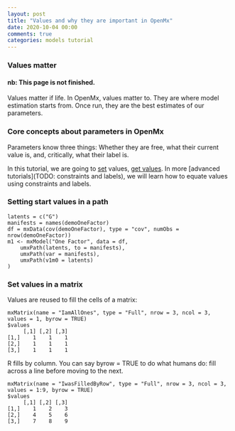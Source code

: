 ```yaml
---
layout: post
title: "Values and why they are important in OpenMx"
date: 2020-10-04 00:00
comments: true
categories: models tutorial
---
```


### Values matter

#### nb: This page is not finished. 

Values matter if life. In OpenMx, values matter to. They are where model estimation starts from. Once run, they are the best estimates of our parameters.

### Core concepts about parameters in OpenMx

Parameters know three things: Whether they are free, what their current value is, and, critically, what their label is.

In this tutorial, we are going to [set](#setStarts) values, [get values](#getValues). In more [advanced tutorials](TODO: constraints and labels), we will learn how to equate values using constraints and labels.

### Setting start values in a path

``` splus
latents = c("G")
manifests = names(demoOneFactor)
df = mxData(cov(demoOneFactor), type = "cov", numObs = nrow(demoOneFactor))
m1 <- mxModel("One Factor", data = df,
	umxPath(latents, to = manifests),
	umxPath(var = manifests),
	umxPath(v1m0 = latents)
)

```

### Set values in a matrix

Values are reused to fill the cells of a matrix:

``` splus
mxMatrix(name = "IamAllOnes", type = "Full", nrow = 3, ncol = 3, values = 1, byrow = TRUE)
$values
     [,1] [,2] [,3]
[1,]    1    1    1
[2,]    1    1    1
[3,]    1    1    1

```

R fills by column. You can say byrow = TRUE to do what humans do: fill across a line before moving to the next.

``` splus
mxMatrix(name = "IwasFilledByRow", type = "Full", nrow = 3, ncol = 3, values = 1:9, byrow = TRUE)
$values
     [,1] [,2] [,3]
[1,]    1    2    3
[2,]    4    5    6
[3,]    7    8    9
```


